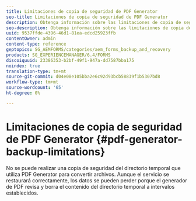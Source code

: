 ```yaml
---
title: Limitaciones de copia de seguridad de PDF Generator
seo-title: Limitaciones de copia de seguridad de PDF Generator
description: Obtenga información sobre las limitaciones de copia de seguridad de PDF Generator.
seo-description: Obtenga información sobre las limitaciones de copia de seguridad de PDF Generator.
uuid: 9537ffde-4396-46d1-81ea-edcd25923ffb
contentOwner: admin
content-type: reference
geptopics: SG_AEMFORMS/categories/aem_forms_backup_and_recovery
products: SG_EXPERIENCEMANAGER/6.4/FORMS
discoiquuid: 23386353-b2bf-49f1-947a-dd7587bba175
noindex: true
translation-type: tm+mt
source-git-commit: d04e08e105bba2e6c92d93bcb58839f1b5307bd8
workflow-type: tm+mt
source-wordcount: '65'
ht-degree: 0%

---
```



# Limitaciones de copia de seguridad de PDF Generator {#pdf-generator-backup-limitations}

No se puede realizar una copia de seguridad del directorio temporal que utiliza PDF Generator para convertir archivos. Aunque el servicio se restaurará correctamente, los datos se pueden perder porque el generador de PDF revisa y borra el contenido del directorio temporal a intervalos establecidos.
